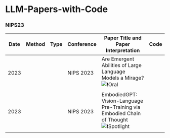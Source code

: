 # LLM-Papers-with-Code






### NIPS23
| Date | Method                                                       | Type                                                    | Conference                             | Paper Title and Paper Interpretation            | Code |
| ---- | ------------------------------------------------------------ | ------------------------------------------------------- | -------------------------------------- | ------------------------------------------------------------ | ---- |
| 2023 |  |  | NIPS 2023 | Are Emergent Abilities of Large Language Models a Mirage? ![❗Oral](https://img.shields.io/badge/-❗Oral-yellow) |  |
| 2023 |  |  | NIPS 2023 | EmbodiedGPT: Vision-Language Pre-Training via Embodied Chain of Thought ![❗Spotlight](https://img.shields.io/badge/-❗Spotlight-magenta)|  |
